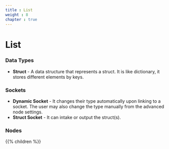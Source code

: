 ```yaml
---
title : List
weight : 8
chapter : true
---
```


# List

### Data Types

- **Struct** - A data structure that represents a struct. It is like dictionary, it stores
    different elements by keys.

### Sockets

- **Dynamic Socket** - It changes their type automatically upon linking to a socket. The user
    may also change the type manually from the advanced node settings.
- **Struct Socket** - It can intake or output the struct(s).

### Nodes
{{% children %}}
